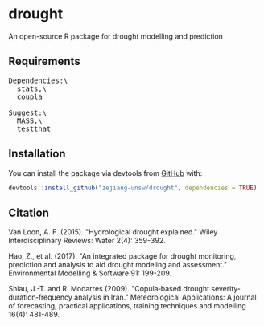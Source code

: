 # drought

An open-source R package for drought modelling and prediction

## Requirements
<pre>
Dependencies:\
  stats,\
  coupla

Suggest:\
  MASS,\
  testthat
</pre>

## Installation

You can install the package via devtools from [GitHub](https://github.com/) with:

``` r
devtools::install_github("zejiang-unsw/drought", dependencies = TRUE)
```

## Citation
Van Loon, A. F. (2015). "Hydrological drought explained." Wiley Interdisciplinary Reviews: Water 2(4): 359-392.

Hao, Z., et al. (2017). "An integrated package for drought monitoring, prediction and analysis to aid drought modeling and assessment." Environmental Modelling & Software 91: 199-209.

Shiau, J.-T. and R. Modarres (2009). "Copula‐based drought severity‐duration‐frequency analysis in Iran." Meteorological Applications: A journal of forecasting, practical applications, training techniques and modelling 16(4): 481-489.


 
